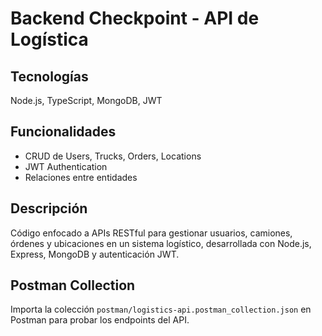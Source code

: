 # Backend Checkpoint - API de Logística

## Tecnologías
Node.js, TypeScript, MongoDB, JWT

## Funcionalidades
- CRUD de Users, Trucks, Orders, Locations
- JWT Authentication
- Relaciones entre entidades

## Descripción
Código enfocado a APIs RESTful para gestionar usuarios, camiones, órdenes y ubicaciones en un sistema logístico, desarrollada con Node.js, Express, MongoDB y autenticación JWT.

## Postman Collection
Importa la colección `postman/logistics-api.postman_collection.json` en Postman para probar los endpoints del API.
